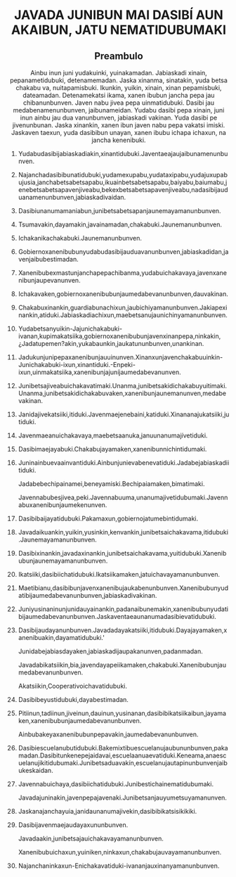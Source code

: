 <h1 align='center'>JAVADA JUNIBUN MAl DASIBÍ AUN AKAIBUN, JATU NEMATIDUBUMAKI</h1>
<h2 align='center'>Preambulo</h2>
<p align='center'>Ainbu inun juni yudakuinki, yuinakamadan. Jabiaskadi xinain, pepanametidubuki, detenamemadan. Jaska xinanma, sinatakin, yuda betsa chakabu va, nuitapamisbuki. Ikunkin, yuikin, xinain, xinan pepamisbuki, dateamadan.
Detenamekatsi ikama, xanen ibubun jancha pepa jau chibanunbunven. Javen nabu jivea pepa uinmatidubuki. Dasibi jau medabenamenunbunven, jaibunameidan.
Yudabu dasibi pepa xinain, juni inun ainbu jau dua vanunbunven, jabiaskadi vakinan. Yuda dasibi pe jivenunbunan. Jaska xinankin, xanen ibun javen nabu pepa vakatsi imiski.
Jaskaven taexun, yuda dasibibun unayan, xanen ibubu ichapa ichaxun, na jancha kenenibuki.</p>
<ol>
  <li>
    <p>Yudabudasibijabiaskadiakin,xinantidubuki.Javentaeajaujaibunamenunbunven.</p>
  </li>
  <li>
    <p>Najanchadasibibunatidubuki,yudamexupabu,yudataxipabu,yudajuxupabujusia,janchabetsabetsapabu,ikuainbetsabetsapabu,baiyabu,baiumabu,jenebetsabetsapavenjiveabu,bekexbetsabetsapavenjiveabu,nadasibijauduanamenunbunven,jabiaskadivaidan.</p>
  </li>
  <li>
    <p>Dasibiunanumamaniabun,junibetsabetsapanjaunemayamanunbunven.</p>
  </li>
  <li>
    <p>Tsumavakin,dayamakin,javainamadan,chakabuki.Jaunemanunbunven.</p>
  </li>
  <li>
    <p>Ichakanikachakabuki.Jaunemanunbunven.</p>
  </li>
  <li>
    <p>Gobiernoxanenibubunyudabudasibijauduavanunbunven,jabiaskadidan,javenjaibubestimadan.</p>
  </li>
  <li>
    <p>Xanenibubexmastunjanchapepachibanma,yudabuichakavaya,javenxanenibunjaupevanunven.</p>
  </li>
  <li>
    <p>Ichakavaken,gobiernoxanenibubunjaumedabevanunbunven,dauvakinan.</p>
  </li>
  <li>
    <p>Chakabuxinankin,guardiabunachixun,jaubichiyamanunbunven.Jakiapexinankin,atiduki.Jabiaskadiachixun,maebetsanujaunichinyamanunbunven.</p>
  </li>
  <li>
    <p>Yudabetsanyuikin-Jajunichakabuki-ivanan,kupimakatsiika,gobiernoxanenibubunjavenxinanpepa,ninkakin,¿Jadatupemen?akin,yukabaunkin,jaukatununbunven,unankinan.</p>
  </li>
  <li>
    <p>Jadukunjunipepaxanenibunjauuinunven.Xinanxunjavenchakabuuinkin-Junichakabuki-ixun,xinantiduki.-Enpeki-ixun,uinmakatsiika,xanenibunjajuníjaumedabevanunven.</p>
  </li>
  <li>
    <p>Junibetsajiveabuichakavatimaki.Unanma,junibetsakidichakabuyuitimaki.Unanma,junibetsakidichakabuvaken,xanenibunjaunemanunven,medabevakinan.</p>
  </li>
  <li>
    <p>Janidajivekatsiiki,itiduki.Javenmaejenebaini,katiduki.Xinananajukatsiiki,jutiduki.</p>
  </li>
  <li>
    <p>Javenmaeanuichakavaya,maebetsaanuka,januunanumajívetiduki.</p>
  </li>
  <li>
    <p>Dasibimaejayabuki.Chakabujayamaken,xanenibunnichintidumaki.</p>
  </li>
  <li>
    <p>Juninainbuevaainvantiduki.Ainbunjunievabenevatiduki.Jadabejabiaskadiitiduki.</p>
    <p>Jadabebechipainamei,beneyamiski.Bechipaiamaken,bimatimaki.</p>
    <p>Javennabubesjivea,peki.Javennabuuma,unanumajivetidubumaki.Javennabuxanenibunjaumekenunven.</p>
  </li>
  <li>
    <p>Dasibibaijayatidubuki.Pakamaxun,gobiernojatumebintidumaki.</p>
  </li>
  <li>
    <p>Javadaikuankin,yuikin,yusinkin,kenvankin,junibetsaichakavama,itidubuki.Jaunemayamanunbunven.</p>
  </li>
  <li>
    <p>Dasibixinankin,javadaxinankin,junibetsaichakavama,yuitidubuki.Xanenibubunjaunemayamanunbunven.</p>
  </li>
  <li>
    <p>Ikatsiiki,dasibiichatidubuki.Ikatsiikamaken,jatuichavayamanunbunven.</p>
  </li>
  <li>
    <p>Maetibianu,dasibibunjavenxanenibujaukabenunbunven.Xanenibubunyudatibijaumedabevanunbunven,jabiaskadivakinan.</p>
  </li>
  <li>
    <p>Juniyusinaninunjunidauyainankin,padanaibunemakin,xanenibubunyudatibijaumedabevanunbunven.Jaskaventaeaunanumadasibievatidubuki.</p>
  </li>
  <li>
    <p>Dasibijaudayanunbunven.Javadadayakatsiiki,itidubuki.Dayajayamaken,xanenibuakin,dayamatidubuki.'</p>
    <p>Junidabejabiasdayaken,jabiaskadijaupakanunven,padanmadan.</p>
    <p>Javadabikatsiikin,bia,javendayapeiikamaken,chakabuki.Xanenibubunjaumedabevanunbunven.</p>
    <p>Akatsiikin,Cooperativoichavatidubuki.</p>
  </li>
  <li>
    <p>Dasibibeyustidubuki,dayabestimadan.</p>
  </li>
  <li>
    <p>Pitiinun,tadiinun,jiveinun,dauinun,yusinanan,dasibibikatsiikaibun,jayamaken,xanenibubunjaumedabevanunbunven.</p>
    <p>Ainbubakeyaxanenibubunpepavakin,jaumedabevanunbunven.</p>
  </li>
  <li>
    <p>Dasibiescuelanubutidubuki.Bakemixtibuescuelanujaubununbunven,pakamadan.Dasibitunkenepejaidavai,escuelaanuaevatiduki.Keneama,anaescuelanujikitidubumaki.Junibetsaduavakín,escuelanujautapinunbunvenjaibukeskaidan.</p>
  </li>
  <li>
    <p>Javennabuichaya,dasibiichatidubuki.Junibestichainematidubumaki.</p>
    <p>Javadajuninakin,javenpepajavenaki.Junibetsanjauyumetsuyamanunven.</p>
  </li>
  <li>
    <p>Jaskanajanchayuia,janidaunanumajivekin,dasibibikatsisikikiki.</p>
  </li>
  <li>
    <p>Dasibijavenmaejaudayaxununbunven.</p>
    <p>Javadaakin,junibetsajauichakavayamanunbunven.</p>
    <p>Xanenibubuichaxun,yuiniken,ninkaxun,chakabujauvayamanunbunven.</p>
  </li>
  <li>
    <p>Najanchaninkaxun-Enichakavatiduki-ivananjauxinanyamanunbunven.</p>
  </li>
</ol>